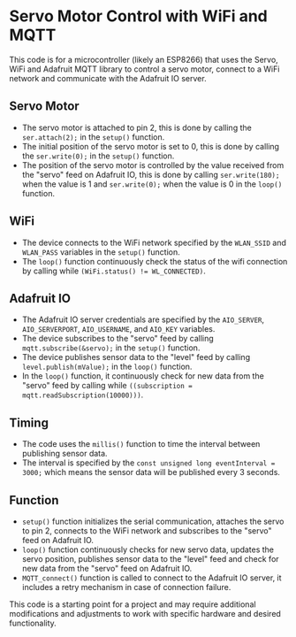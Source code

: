 # Servo Motor Control with WiFi and MQTT
This code is for a microcontroller (likely an ESP8266) that uses the Servo, WiFi and Adafruit MQTT library to control a servo motor, connect to a WiFi network and communicate with the Adafruit IO server.

## Servo Motor
- The servo motor is attached to pin 2, this is done by calling the `ser.attach(2);` in the `setup()` function.
- The initial position of the servo motor is set to 0, this is done by calling the `ser.write(0);` in the `setup()` function.
- The position of the servo motor is controlled by the value received from the "servo" feed on Adafruit IO, this is done by calling `ser.write(180);` when the value is 1 and `ser.write(0);` when the value is 0 in the `loop()` function.

## WiFi
- The device connects to the WiFi network specified by the `WLAN_SSID` and `WLAN_PASS` variables in the `setup()` function.
- The `loop()` function continuously check the status of the wifi connection by calling while `(WiFi.status() != WL_CONNECTED)`.

## Adafruit IO
- The Adafruit IO server credentials are specified by the `AIO_SERVER`, `AIO_SERVERPORT`, `AIO_USERNAME`, and `AIO_KEY` variables.
- The device subscribes to the "servo" feed by calling `mqtt.subscribe(&servo);` in the `setup()` function.
- The device publishes sensor data to the "level" feed by calling `level.publish(mValue);` in the `loop()` function.
- In the `loop()` function, it continuously check for new data from the "servo" feed by calling while `((subscription = mqtt.readSubscription(10000)))`.

## Timing
- The code uses the `millis()` function to time the interval between publishing sensor data.
- The interval is specified by the `const unsigned long eventInterval = 3000;` which means the sensor data will be published every 3 seconds.

## Function
- `setup()` function initializes the serial communication, attaches the servo to pin 2, connects to the WiFi network and subscribes to the "servo" feed on Adafruit IO.
- `loop()` function continuously checks for new servo data, updates the servo position, publishes sensor data to the "level" feed and check for new data from the "servo" feed on Adafruit IO.
- `MQTT_connect()` function is called to connect to the Adafruit IO server, it includes a retry mechanism in case of connection failure.

This code is a starting point for a project and may require additional modifications and adjustments to work with specific hardware and desired functionality.
